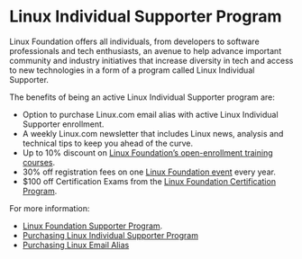 # Linux Individual Supporter Program

Linux Foundation offers all individuals, from developers to software professionals and tech enthusiasts, an avenue to help advance important community and industry initiatives that increase diversity in tech and access to new technologies in a form of a program called Linux Individual Supporter. 

The benefits of being an active Linux Individual Supporter program are:

* Option to purchase Linux.com email alias with active Linux Individual Supporter enrollment.
* A weekly Linux.com newsletter that includes Linux news, analysis and technical tips to keep you ahead of the curve.
* Up to 10% discount on [Linux Foundation’s open-enrollment training courses](http://training.linuxfoundation.org/linux-courses).
* 30% off registration fees on one [Linux Foundation event](https://events.linuxfoundation.org/) every year.
* $100 off Certification Exams from the [Linux Foundation Certification Program](http://www.linuxfoundation.org/certification).

For more information:

* [Linux Foundation Supporter Program](https://www.linuxfoundation.org/about/individual-supporters/). 
* [Purchasing Linux Individual Supporter Program](purchasing-linux-individual-supporter-program.md)
* [Purchasing Linux Email Alias](purchasing-linux-email-alias-for-lifetime.md)

 



